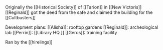 Originally the [[Historical Society]] of [[Tarion]] in [[New Victoris]]
[[Reginald]] got the deed from the safe and claimed the building for the [[Cultbusters]] 


Development  plans:
	[[Alisha]]: rooftop gardens 
	[[Reginald]]: archeological lab
	[[Perrin]]: [[Library HQ ]]
	[[Geros]]: training facility 

Ran by the [[hirelings]]